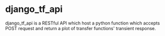 # django_tf_api
django_tf_api is a RESTful API which host a python function which accepts POST request and return a plot of transfer functions' transient response.
